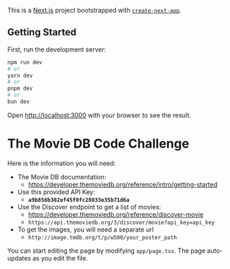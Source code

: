 This is a [Next.js](https://nextjs.org/) project bootstrapped with [`create-next-app`](https://github.com/vercel/next.js/tree/canary/packages/create-next-app).

## Getting Started

First, run the development server:

```bash
npm run dev
# or
yarn dev
# or
pnpm dev
# or
bun dev
```

Open [http://localhost:3000](http://localhost:3000) with your browser to see the result.

# The Movie DB Code Challenge

Here is the information you will need:

- The Movie DB documentation:
  - https://developer.themoviedb.org/reference/intro/getting-started
- Use this provided API Key:
  - **`a9b856b302ef45f0fc28033e35b71d6a`**
- Use the Discover endpoint to get a list of movies:
  - https://developer.themoviedb.org/reference/discover-movie
  - `https://api.themoviedb.org/3/discover/movie?api_key=api_key`
- To get the images, you will need a separate url
  - `http://image.tmdb.org/t/p/w500/your_poster_path`

You can start editing the page by modifying `app/page.tsx`. The page auto-updates as you edit the file.
